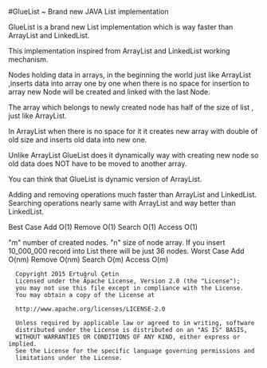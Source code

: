 #GlueList ~ Brand new JAVA List implementation

 GlueList is a brand new List implementation which is way faster than ArrayList and LinkedList.
 
 This implementation inspired from ArrayList and LinkedList working mechanism.
  
  Nodes holding data in arrays, in the beginning the world just like ArrayList ,inserts data into array one by one when there is no space for insertion to array
  new Node will be created and linked with the last Node.
  
  The array which belongs to newly created node has half of the size of list , just like ArrayList.
  
  In ArrayList when there is no space for it it creates new array with double of old size and inserts old data into new one.
  
  Unlike ArrayList GlueList does it dynamically way with creating new node so old data does NOT have to be moved to another array.
  
  You can think that GlueList is dynamic version of ArrayList.
  
  Adding and removing operations much faster than ArrayList and LinkedList.
  Searching operations nearly same with ArrayList and way better than LinkedList.
  
  Best Case
  Add O(1)
  Remove O(1)
  Search O(1)
  Access O(1)
  
  "m" number of created nodes.
  "n" size of node array.
  If you insert 10_000_000 record into List there will be just 36 nodes.
  Worst Case
  Add O(nm)
  Remove O(nm)
  Search O(m)
  Access O(m)


```
  Copyright 2015 Ertuğrul Çetin
  Licensed under the Apache License, Version 2.0 (the "License");
  you may not use this file except in compliance with the License.
  You may obtain a copy of the License at
  
  http://www.apache.org/licenses/LICENSE-2.0
  
  Unless required by applicable law or agreed to in writing, software
  distributed under the License is distributed on an "AS IS" BASIS,
  WITHOUT WARRANTIES OR CONDITIONS OF ANY KIND, either express or implied.
  See the License for the specific language governing permissions and
  limitations under the License.
```